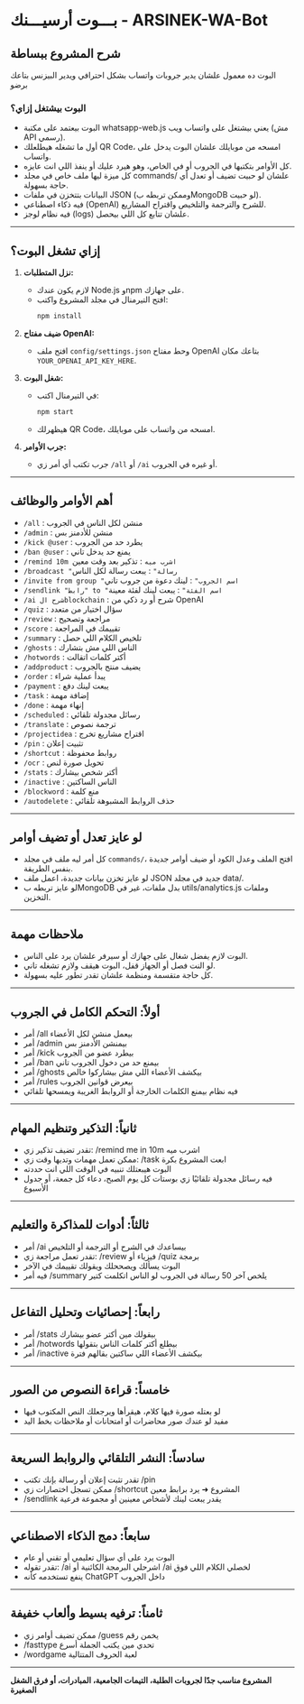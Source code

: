 #  بـــوت أرسيـــنك - ARSINEK-WA-Bot

## شرح المشروع ببساطة

البوت ده معمول علشان يدير جروبات واتساب بشكل احترافي ويدير البيزنس بتاعك برضو

### البوت بيشتغل إزاي؟
- البوت بيعتمد على مكتبة whatsapp-web.js يعني بيشتغل على واتساب ويب (مش API رسمي).
- أول ما تشغله هيطلعلك QR Code، امسحه من موبايلك علشان البوت يدخل على واتساب.
- كل الأوامر بتكتبها في الجروب أو في الخاص، وهو هيرد عليك أو ينفذ اللي انت عايزه.
- كل ميزة ليها ملف خاص في مجلد commands/ علشان لو حبيت تضيف أو تعدل أي حاجة بسهولة.
- البيانات بتتخزن في ملفات JSON (وممكن تربطه بMongoDB لو حبيت).
- فيه ذكاء اصطناعي (OpenAI) للشرح والترجمة والتلخيص واقتراح المشاريع.
- فيه نظام لوجز (logs) علشان تتابع كل اللي بيحصل.

---

## إزاي تشغل البوت؟

1. **نزل المتطلبات:**
   - لازم يكون عندك Node.js وnpm على جهازك.
   - افتح التيرمنال في مجلد المشروع واكتب:
     ```bash
     npm install
     ```

2. **ضيف مفتاح OpenAI:**
   - افتح ملف `config/settings.json` وحط مفتاح OpenAI بتاعك مكان `YOUR_OPENAI_API_KEY_HERE`.

3. **شغل البوت:**
   - في التيرمنال اكتب:
     ```bash
     npm start
     ```
   - هيظهرلك QR Code، امسحه من واتساب على موبايلك.

4. **جرب الأوامر:**
   - جرب تكتب أي أمر زي `/all` أو `/ai` أو غيره في الجروب.

---

## أهم الأوامر والوظائف

- `/all` : منشن لكل الناس في الجروب
- `/admin` : منشن للأدمنز بس
- `/kick @user` : يطرد حد من الجروب
- `/ban @user` : يمنع حد يدخل تاني
- `/remind 10m اشرب ميه` : تذكير بعد وقت معين
- `/broadcast "رسالة"` : يبعت رسالة لكل الناس
- `/invite from group "اسم الجروب"` : لينك دعوة من جروب تاني
- `/sendlink "رابط" to "اسم الفئة"` : يبعت لينك لفئة معينة
- `/ai شرح الblockchain` : شرح أو رد ذكي من OpenAI
- `/quiz` : سؤال اختيار من متعدد
- `/review` : مراجعة وتصحيح
- `/score` : تقييمك في المراجعة
- `/summary` : تلخيص الكلام اللي حصل
- `/ghosts` : الناس اللي مش بتشارك
- `/hotwords` : أكتر كلمات اتقالت
- `/addproduct` : يضيف منتج بالجروب
- `/order` : يبدأ عملية شراء
- `/payment` : يبعت لينك دفع
- `/task` : إضافة مهمة
- `/done` : إنهاء مهمة
- `/scheduled` : رسائل مجدولة تلقائي
- `/translate` : ترجمة نصوص
- `/projectidea` : اقتراح مشاريع تخرج
- `/pin` : تثبيت إعلان
- `/shortcut` : روابط محفوظة
- `/ocr` : تحويل صورة لنص
- `/stats` : أكتر شخص بيشارك
- `/inactive` : الناس الساكتين
- `/blockword` : منع كلمة
- `/autodelete` : حذف الروابط المشبوهة تلقائي

---

## لو عايز تعدل أو تضيف أوامر

- كل أمر ليه ملف في مجلد `commands/`، افتح الملف وعدل الكود أو ضيف أوامر جديدة بنفس الطريقة.
- لو عايز تخزن بيانات جديدة، اعمل ملف JSON جديد في مجلد data/.
- لو عايز تربطه بMongoDB بدل ملفات، غير في utils/analytics.js وملفات التخزين.

---

## ملاحظات مهمة

- البوت لازم يفضل شغال على جهازك أو سيرفر علشان يرد على الناس.
- لو النت فصل أو الجهاز قفل، البوت هيقف ولازم تشغله تاني.
- كل حاجة متقسمة ومنظمة علشان تقدر تطور عليه بسهولة.

---

## أولاً: التحكم الكامل في الجروب

- أمر /all بيعمل منشن لكل الأعضاء
- أمر /admin بيمنشن الأدمنز بس
- أمر /kick بيطرد عضو من الجروب
- أمر /ban بيمنع حد من دخول الجروب تاني
- أمر /ghosts بيكشف الأعضاء اللي مش بيشاركوا خالص
- أمر /rules بيعرض قوانين الجروب
- فيه نظام بيمنع الكلمات الخارجة أو الروابط الغريبة ويمسحها تلقائي

---

## ثانياً: التذكير وتنظيم المهام
- تقدر تضيف تذكير زي: 
/remind me in 10m اشرب ميه
- ممكن تعمل مهمات وتديها وقت زي: 
/task ابعت المشروع بكرة
- البوت هيبعتلك تنبيه في الوقت اللي انت حددته
- فيه رسائل مجدولة تلقائيًا زي بوستات كل يوم الصبح، دعاء كل جمعة، أو جدول الأسبوع

---

## ثالثاً: أدوات للمذاكرة والتعليم
- أمر /ai بيساعدك في الشرح أو الترجمة أو التلخيص
- تقدر تعمل مراجعة زي: /review فيزياء أو /quiz برمجة
- البوت يسألك ويصححلك ويقولك تقييمك في الآخر
- فيه أمر /summary يلخص آخر 50 رسالة في الجروب لو الناس اتكلمت كتير

---

## رابعاً: إحصائيات وتحليل التفاعل
- أمر /stats بيقولك مين أكتر عضو بيشارك
- أمر /hotwords بيطلع أكتر كلمات الناس بتقولها
- أمر /inactive بيكشف الأعضاء اللي ساكتين بقالهم فترة
---

## خامساً: قراءة النصوص من الصور
- لو بعتله صورة فيها كلام، هيقرأها ويرجعلك النص المكتوب فيها
- مفيد لو عندك صور محاضرات أو امتحانات أو ملاحظات بخط اليد

---

## سادساً: النشر التلقائي والروابط السريعة
- تقدر تثبت إعلان أو رسالة بإنك تكتب /pin
- ممكن تسجل اختصارات زي /shortcut المشروع ➜ يرد برابط معين
- /sendlink يقدر يبعت لينك لأشخاص معينين أو مجموعة فرعية

---

## سابعاً: دمج الذكاء الاصطناعي
- البوت يرد على أي سؤال تعليمي أو تقني أو عام
- تقدر تقوله: /ai اشرحلي البرمجة الكائنية أو /ai لخصلي الكلام اللي فوق
- ينفع تستخدمه كأنه ChatGPT داخل الجروب

---

## ثامناً: ترفيه بسيط وألعاب خفيفة
- ممكن تضيف أوامر زي /guess يخمن رقم
- /fasttype تحدي مين يكتب الجملة أسرع
- /wordgame لعبة الحروف المتتالية

---

**المشروع مناسب جدًا لجروبات الطلبة، التيمات الجامعية، المبادرات، أو فرق الشغل الصغيرة**
